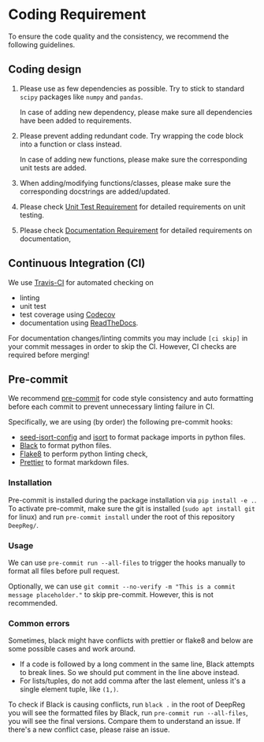 # Coding Requirement

To ensure the code quality and the consistency, we recommend the following guidelines.

## Coding design

1. Please use as few dependencies as possible. Try to stick to standard `scipy` packages
   like `numpy` and `pandas`.

   In case of adding new dependency, please make sure all dependencies have been added
   to requirements.

1. Please prevent adding redundant code. Try wrapping the code block into a function or
   class instead.

   In case of adding new functions, please make sure the corresponding unit tests are
   added.

1. When adding/modifying functions/classes, please make sure the corresponding
   docstrings are added/updated.

1. Please check [Unit Test Requirement](test.html) for detailed requirements on unit
   testing.

1. Please check [Documentation Requirement](docs.html) for detailed requirements on
   documentation,

## Continuous Integration (CI)

We use [Travis-CI](https://travis-ci.org/) for automated checking on

- linting
- unit test
- test coverage using [Codecov](https://codecov.io)
- documentation using [ReadTheDocs](https://readthedocs.org/).

For documentation changes/linting commits you may include `[ci skip]` in your commit
messages in order to skip the CI. However, CI checks are required before merging!

## Pre-commit

We recommend [pre-commit](https://pre-commit.com/) for code style consistency and auto
formatting before each commit to prevent unnecessary linting failure in CI.

Specifically, we are using (by order) the following pre-commit hooks:

- [seed-isort-config](https://github.com/asottile/seed-isort-config) and
  [isort](https://github.com/timothycrosley/isort) to format package imports in python
  files.
- [Black](https://github.com/psf/black) to format python files.
- [Flake8](https://gitlab.com/pycqa/flake8) to perform python linting check,
- [Prettier](https://prettier.io/) to format markdown files.

### Installation

Pre-commit is installed during the package installation via `pip install -e .`. To
activate pre-commit, make sure the git is installed (`sudo apt install git` for linux)
and run `pre-commit install` under the root of this repository `DeepReg/`.

### Usage

We can use `pre-commit run --all-files` to trigger the hooks manually to format all
files before pull request.

Optionally, we can use
`git commit --no-verify -m "This is a commit message placeholder."` to skip pre-commit.
However, this is not recommended.

### Common errors

Sometimes, black might have conflicts with prettier or flake8 and below are some
possible cases and work around.

- If a code is followed by a long comment in the same line, Black attempts to break
  lines. So we should put comment in the line above instead.
- For lists/tuples, do not add comma after the last element, unless it's a single
  element tuple, like `(1,)`.

To check if Black is causing conflicts, run `black .` in the root of DeepReg you will
see the formatted files by Black, run `pre-commit run --all-files`, you will see the
final versions. Compare them to understand an issue. If there's a new conflict case,
please raise an issue.
